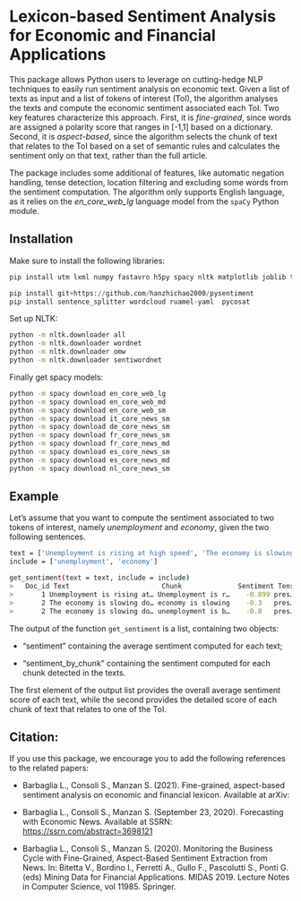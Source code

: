 
# Lexicon-based Sentiment Analysis for Economic and Financial Applications

This package allows Python users to leverage on cutting-hedge NLP
techniques to easily run sentiment analysis on economic text.
Given a list of texts as input and a list of tokens of interest (ToI),
the algorithm analyses the texts and compute the economic sentiment associated
each ToI. Two key features characterize this approach. First, it is
*fine-grained*, since words are assigned a polarity score that ranges in
\[-1,1\] based on a dictionary. Second, it is *aspect-based*, since the
algorithm selects the chunk of text that relates to the ToI based on a
set of semantic rules and calculates the sentiment only on that text,
rather than the full article.

The package includes some additional of features, like automatic
negation handling, tense detection, location filtering and excluding
some words from the sentiment computation. The algorithm only supports English
language, as it relies on the *en\_core\_web\_lg* language model from
the `spaCy` Python module.

## Installation

Make sure to install the following libraries:

``` bash
pip install utm lxml numpy fastavro h5py spacy nltk matplotlib joblib toolz textblob gensim pandas
```

``` py
pip install git+https://github.com/hanzhichao2000/pysentiment
pip install sentence_splitter wordcloud ruamel-yaml  pycosat
```

Set up NLTK:

``` bash
python -m nltk.downloader all
python -m nltk.downloader wordnet
python -m nltk.downloader omw
python -m nltk.downloader sentiwordnet
```

Finally get spacy models:

``` bash
python -m spacy download en_core_web_lg
python -m spacy download en_core_web_md
python -m spacy download en_core_web_sm
python -m spacy download it_core_news_sm
python -m spacy download de_core_news_sm
python -m spacy download fr_core_news_sm
python -m spacy download fr_core_news_md
python -m spacy download es_core_news_sm
python -m spacy download es_core_news_md
python -m spacy download nl_core_news_sm
```

## Example

Let’s assume that you want to compute the sentiment associated to two
tokens of interest, namely *unemployment* and *economy*, given the two
following sentences.

``` bash
text = ['Unemployment is rising at high speed', 'The economy is slowing down and unemployment is booming']
include = ['unemployment', 'economy']

get_sentiment(text = text, include = include)
>   Doc_id Text                       Chunk              Sentiment Tense Include  
>       1 Unemployment is rising at… Unemployment is r…    -0.899 pres… unemploy…
>       2 The economy is slowing do… economy is slowing    -0.3   pres… economy  
>       2 The economy is slowing do… unemployment is b…    -0.8   pres… unemploy…
```

The output of the function `get_sentiment` is a list, containing two
objects:

  - “sentiment” containing the average sentiment computed for
    each text;

  - “sentiment\_by\_chunk” containing the sentiment computed
    for each chunk detected in the texts.

The first element of the output list provides the overall average
sentiment score of each text, while the second provides the detailed
score of each chunk of text that relates to one of the ToI.




## Citation:

If you use this package, we encourage you to add the following references to the related papers:

<!-- ## References: -->

  - Barbaglia L., Consoli S., Manzan S. (2021).
    Fine-grained, aspect-based sentiment analysis on economic and financial lexicon. Available at arXiv:
    
  - Barbaglia L., Consoli S., Manzan S. (September 23, 2020).
    Forecasting with Economic News. Available at SSRN:
    <https://ssrn.com/abstract=3698121>

  - Barbaglia L., Consoli S., Manzan S. (2020). Monitoring the Business
    Cycle with Fine-Grained, Aspect-Based Sentiment Extraction from
    News. In: Bitetta V., Bordino I., Ferretti A., Gullo F., Pascolutti
    S., Ponti G. (eds) Mining Data for Financial Applications. MIDAS
    2019. Lecture Notes in Computer Science, vol 11985. Springer.


